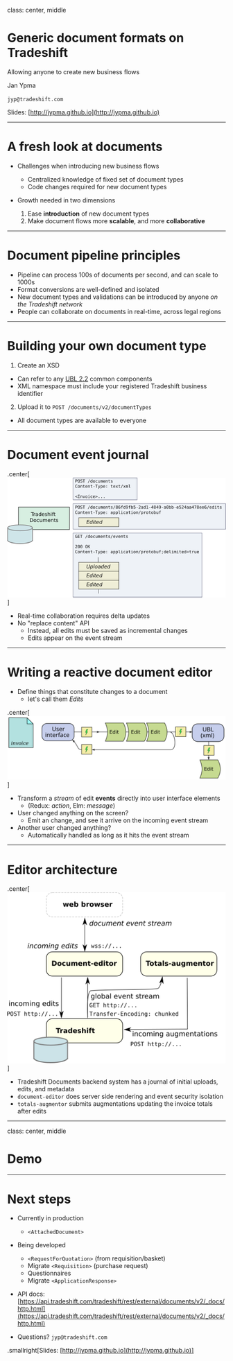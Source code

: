 class: center, middle

# Generic document formats on Tradeshift

Allowing anyone to create new business flows

Jan Ypma

`jyp@tradeshift.com`

Slides: [http://jypma.github.io](http://jypma.github.io)

---

# A fresh look at documents

- Challenges when introducing new business flows
  - Centralized knowledge of fixed set of document types
  - Code changes required for new document types

- Growth needed in two dimensions
  1. Ease **introduction** of new document types
  2. Make document flows more **scalable**, and more **collaborative**

---

# Document pipeline principles

- Pipeline can process 100s of documents per second, and can scale to 1000s
- Format conversions are well-defined and isolated
- New document types and validations can be introduced by anyone _on the Tradeshift network_
- People can collaborate on documents in real-time, across legal regions

---

# Building your own document type

1. Create an XSD
  - Can refer to any [UBL 2.2](http://www.datypic.com/sc/ubl22/ss.html) common components
  - XML namespace must include your registered Tradeshift business identifier

2. Upload it to `POST /documents/v2/documentTypes`

- All document types are available to everyone

---

# Document event journal

.center[![doccore](journal.svg.png)]

- Real-time collaboration requires delta updates
- No "replace content" API
  - Instead, all edits must be saved as incremental changes
  - Edits appear on the event stream

---

# Writing a reactive document editor

- Define things that constitute changes to a document
  - let's call them *Edits*

.center[![doccore](editor_new.svg)]
- Transform a *stream* of edit **events** directly into user interface elements
  - (Redux: *action*, Elm: *message*)
- User changed anything on the screen?
  - Emit an change, and see it arrive on the incoming event stream
- Another user changed anything?
  - Automatically handled as long as it hits the event stream


---

# Editor architecture

.center[![arch](editor_arch.svg.png)]

- Tradeshift Documents backend system has a journal of initial uploads, edits, and metadata
- `document-editor` does server side rendering and event security isolation
- `totals-augmentor` submits augmentations updating the invoice totals after edits

---

class: center, middle

# Demo

---

# Next steps

- Currently in production
  - `<AttachedDocument>`

- Being developed
  - `<RequestForQuotation>` (from requisition/basket)
  - Migrate `<Requisition>` (purchase request)
  - Questionnaires
  - Migrate `<ApplicationResponse>`

- API docs:  [https://api.tradeshift.com/tradeshift/rest/external/documents/v2/_docs/http.html](https://api.tradeshift.com/tradeshift/rest/external/documents/v2/_docs/http.html)

- Questions? `jyp@tradeshift.com`

.smallright[Slides: [http://jypma.github.io](http://jypma.github.io)]

